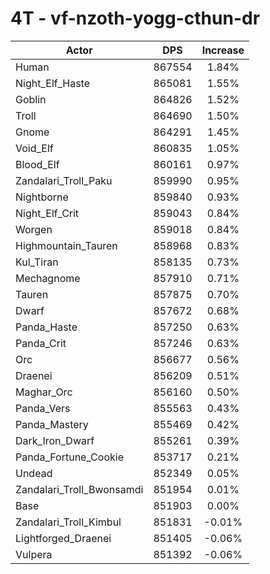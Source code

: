 # 4T - vf-nzoth-yogg-cthun-dr
| Actor | DPS | Increase |
|---|:---:|:---:|
|Human|867554|1.84%|
|Night_Elf_Haste|865081|1.55%|
|Goblin|864826|1.52%|
|Troll|864690|1.50%|
|Gnome|864291|1.45%|
|Void_Elf|860835|1.05%|
|Blood_Elf|860161|0.97%|
|Zandalari_Troll_Paku|859990|0.95%|
|Nightborne|859840|0.93%|
|Night_Elf_Crit|859043|0.84%|
|Worgen|859018|0.84%|
|Highmountain_Tauren|858968|0.83%|
|Kul_Tiran|858135|0.73%|
|Mechagnome|857910|0.71%|
|Tauren|857875|0.70%|
|Dwarf|857672|0.68%|
|Panda_Haste|857250|0.63%|
|Panda_Crit|857246|0.63%|
|Orc|856677|0.56%|
|Draenei|856209|0.51%|
|Maghar_Orc|856160|0.50%|
|Panda_Vers|855563|0.43%|
|Panda_Mastery|855469|0.42%|
|Dark_Iron_Dwarf|855261|0.39%|
|Panda_Fortune_Cookie|853717|0.21%|
|Undead|852349|0.05%|
|Zandalari_Troll_Bwonsamdi|851954|0.01%|
|Base|851903|0.00%|
|Zandalari_Troll_Kimbul|851831|-0.01%|
|Lightforged_Draenei|851405|-0.06%|
|Vulpera|851392|-0.06%|
